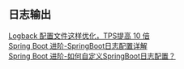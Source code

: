 ## 日志输出

[Logback 配置文件这样优化，TPS提高 10 倍](https://mp.weixin.qq.com/s/4ID2urNQ8GNpu66kHEwpZg)<br/>
[Spring Boot 进阶-SpringBoot日志配置详解](https://www.toutiao.com/article/7161613536169591300/?app=news_article&timestamp=1667833144&use_new_style=1&req_id=20221107225904010208100130060E8A74&group_id=7161613536169591300&share_token=0AAC5173-D5CE-41DE-8AA3-10F161620582&tt_from=weixin&utm_source=weixin&utm_medium=toutiao_ios&utm_campaign=client_share&wxshare_count=1&source=m_redirect)<br/>
[Spring Boot 进阶-如何自定义SpringBoot日志配置？](https://www.toutiao.com/article/7161596789697970718/?app=news_article&timestamp=1667833168&use_new_style=1&req_id=202211072259280102080160670E0EE5C6&group_id=7161596789697970718&share_token=F290A407-6EB3-414C-852F-D828706442DB&tt_from=weixin&utm_source=weixin&utm_medium=toutiao_ios&utm_campaign=client_share&wxshare_count=1&source=m_redirect)<br/>
